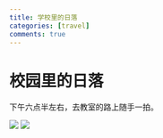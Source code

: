 ```yaml
---
title: 学校里的日落
categories: [travel]
comments: true
---
```


# 校园里的日落

下午六点半左右，去教室的路上随手一拍。

<img src="{{ '/assets/sunset/164757712754.jpg' | relative_url }}">

<img src="{{ '/assets/sunset/164757712794.jpg' | relative_url }}">
